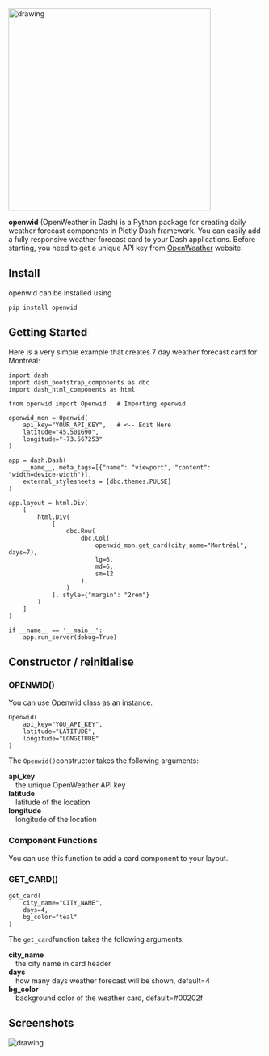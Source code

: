 <img src="doc/openwid-logo.png" alt="drawing" width="400"/>

**openwid** (OpenWeather in Dash) is a Python package for creating daily weather forecast components in Plotly Dash framework. You can easily add a fully responsive weather forecast card to your Dash applications. Before starting, you need to get a unique API key from <a href="https://home.openweathermap.org/api_keys">OpenWeather</a> website.

## Install
openwid can be installed using
```
pip install openwid
```

## Getting Started

Here is a very simple example that creates 7 day weather forecast card for Montréal:
```
import dash
import dash_bootstrap_components as dbc
import dash_html_components as html

from openwid import Openwid   # Importing openwid

openwid_mon = Openwid(
    api_key="YOUR_API_KEY",   # <-- Edit Here
    latitude="45.501690",
    longitude="-73.567253"
)

app = dash.Dash(
    __name__, meta_tags=[{"name": "viewport", "content": "width=device-width"}],
    external_stylesheets = [dbc.themes.PULSE]
)

app.layout = html.Div(
    [
        html.Div(
            [
                dbc.Row(
                    dbc.Col(
                        openwid_mon.get_card(city_name="Montréal", days=7),
                        lg=6,
                        md=6,
                        sm=12
                    ),
                )
            ], style={"margin": "2rem"}
        )
    ]
)

if __name__ == '__main__':
    app.run_server(debug=True)
```

## Constructor / reinitialise

### OPENWID()
You can use Openwid class as an instance.
```
Openwid(
    api_key="YOU_API_KEY",
    latitude="LATITUDE",
    longitude="LONGITUDE"
)
```
The ```Openwid()```constructor takes the following arguments:

**api_key**  
&emsp;the unique OpenWeather API key  
**latitude**  
 &emsp;latitude of the location  
**longitude**  
&emsp;longitude of the location  
    
### Component Functions
You can use this function to add a card component to your layout.

### GET_CARD()
```
get_card(
    city_name="CITY_NAME",
    days=4,
    bg_color="teal"
)
```

The ```get_card```function takes the following arguments:

**city_name**  
&emsp;the city name in card header  
**days**  
&emsp;how many days weather forecast will be shown, default=4  
**bg_color**  
&emsp;background color of the weather card, default=#00202f  

## Screenshots
<img src="doc/screenshot-1.png" alt="drawing"/>
